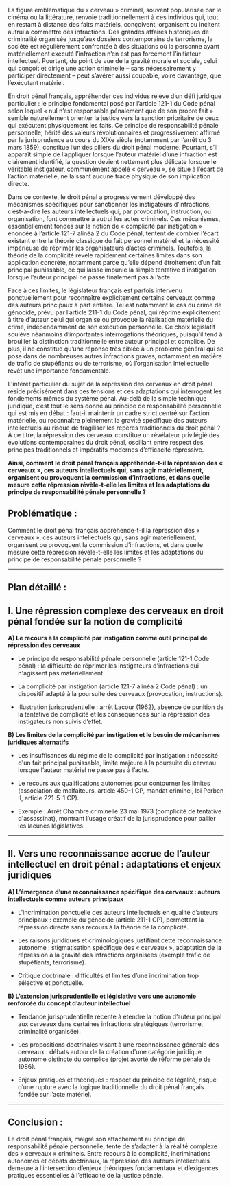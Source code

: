 La figure emblématique du « cerveau » criminel, souvent popularisée par le cinéma ou la littérature, renvoie traditionnellement à ces individus qui, tout en restant à distance des faits matériels, conçoivent, organisent ou incitent autrui à commettre des infractions. Des grandes affaires historiques de criminalité organisée jusqu’aux dossiers contemporains de terrorisme, la société est régulièrement confrontée à des situations où la personne ayant matériellement exécuté l’infraction n’en est pas forcément l’initiateur intellectuel. Pourtant, du point de vue de la gravité morale et sociale, celui qui conçoit et dirige une action criminelle – sans nécessairement y participer directement – peut s’avérer aussi coupable, voire davantage, que l’exécutant matériel.

En droit pénal français, appréhender ces individus relève d’un défi juridique particulier : le principe fondamental posé par l’article 121-1 du Code pénal selon lequel « nul n’est responsable pénalement que de son propre fait » semble naturellement orienter la justice vers la sanction prioritaire de ceux qui exécutent physiquement les faits. Ce principe de responsabilité pénale personnelle, hérité des valeurs révolutionnaires et progressivement affirmé par la jurisprudence au cours du XIXe siècle (notamment par l’arrêt du 3 mars 1859), constitue l’un des piliers du droit pénal moderne. Pourtant, s’il apparaît simple de l’appliquer lorsque l’auteur matériel d’une infraction est clairement identifié, la question devient nettement plus délicate lorsque le véritable instigateur, communément appelé « cerveau », se situe à l’écart de l’action matérielle, ne laissant aucune trace physique de son implication directe.

Dans ce contexte, le droit pénal a progressivement développé des mécanismes spécifiques pour sanctionner les instigateurs d’infractions, c’est-à-dire les auteurs intellectuels qui, par provocation, instruction, ou organisation, font commettre à autrui les actes criminels. Ces mécanismes, essentiellement fondés sur la notion de « complicité par instigation » énoncée à l’article 121-7 alinéa 2 du Code pénal, tentent de combler l’écart existant entre la théorie classique du fait personnel matériel et la nécessité impérieuse de réprimer les organisateurs d’actes criminels. Toutefois, la théorie de la complicité révèle rapidement certaines limites dans son application concrète, notamment parce qu’elle dépend étroitement d’un fait principal punissable, ce qui laisse impunie la simple tentative d’instigation lorsque l’auteur principal ne passe finalement pas à l’acte.

Face à ces limites, le législateur français est parfois intervenu ponctuellement pour reconnaître explicitement certains cerveaux comme des auteurs principaux à part entière. Tel est notamment le cas du crime de génocide, prévu par l’article 211-1 du Code pénal, qui réprime explicitement à titre d’auteur celui qui organise ou provoque la réalisation matérielle du crime, indépendamment de son exécution personnelle. Ce choix législatif soulève néanmoins d’importantes interrogations théoriques, puisqu’il tend à brouiller la distinction traditionnelle entre auteur principal et complice. De plus, il ne constitue qu’une réponse très ciblée à un problème général qui se pose dans de nombreuses autres infractions graves, notamment en matière de trafic de stupéfiants ou de terrorisme, où l’organisation intellectuelle revêt une importance fondamentale.

L’intérêt particulier du sujet de la répression des cerveaux en droit pénal réside précisément dans ces tensions et ces adaptations qui interrogent les fondements mêmes du système pénal. Au-delà de la simple technique juridique, c’est tout le sens donné au principe de responsabilité personnelle qui est mis en débat : faut-il maintenir un cadre strict centré sur l’action matérielle, ou reconnaître pleinement la gravité spécifique des auteurs intellectuels au risque de fragiliser les repères traditionnels du droit pénal ? À ce titre, la répression des cerveaux constitue un révélateur privilégié des évolutions contemporaines du droit pénal, oscillant entre respect des principes traditionnels et impératifs modernes d’efficacité répressive.

**Ainsi, comment le droit pénal français appréhende-t-il la répression des « cerveaux », ces auteurs intellectuels qui, sans agir matériellement, organisent ou provoquent la commission d’infractions, et dans quelle mesure cette répression révèle-t-elle les limites et les adaptations du principe de responsabilité pénale personnelle ?**

## Problématique :

Comment le droit pénal français appréhende-t-il la répression des « cerveaux », ces auteurs intellectuels qui, sans agir matériellement, organisent ou provoquent la commission d’infractions, et dans quelle mesure cette répression révèle-t-elle les limites et les adaptations du principe de responsabilité pénale personnelle ?

---

## Plan détaillé :

## I. Une répression complexe des cerveaux en droit pénal fondée sur la notion de complicité

**A) Le recours à la complicité par instigation comme outil principal de répression des cerveaux**

- Le principe de responsabilité pénale personnelle (article 121-1 Code pénal) : la difficulté de réprimer les instigateurs d'infractions qui n'agissent pas matériellement.
    
- La complicité par instigation (article 121-7 alinéa 2 Code pénal) : un dispositif adapté à la poursuite des cerveaux (provocation, instructions).
    
- Illustration jurisprudentielle : arrêt Lacour (1962), absence de punition de la tentative de complicité et les conséquences sur la répression des instigateurs non suivis d’effet.
    

**B) Les limites de la complicité par instigation et le besoin de mécanismes juridiques alternatifs**

- Les insuffisances du régime de la complicité par instigation : nécessité d'un fait principal punissable, limite majeure à la poursuite du cerveau lorsque l’auteur matériel ne passe pas à l’acte.
    
- Le recours aux qualifications autonomes pour contourner les limites (association de malfaiteurs, article 450-1 CP, mandat criminel, loi Perben II, article 221-5-1 CP).
    
- Exemple : Arrêt Chambre criminelle 23 mai 1973 (complicité de tentative d'assassinat), montrant l’usage créatif de la jurisprudence pour pallier les lacunes législatives.
    

---

## II. Vers une reconnaissance accrue de l’auteur intellectuel en droit pénal : adaptations et enjeux juridiques

**A) L’émergence d’une reconnaissance spécifique des cerveaux : auteurs intellectuels comme auteurs principaux**

- L'incrimination ponctuelle des auteurs intellectuels en qualité d’auteurs principaux : exemple du génocide (article 211-1 CP), permettant la répression directe sans recours à la théorie de la complicité.
    
- Les raisons juridiques et criminologiques justifiant cette reconnaissance autonome : stigmatisation spécifique des « cerveaux », adaptation de la répression à la gravité des infractions organisées (exemple trafic de stupéfiants, terrorisme).
    
- Critique doctrinale : difficultés et limites d’une incrimination trop sélective et ponctuelle.
    

**B) L’extension jurisprudentielle et législative vers une autonomie renforcée du concept d’auteur intellectuel**

- Tendance jurisprudentielle récente à étendre la notion d’auteur principal aux cerveaux dans certaines infractions stratégiques (terrorisme, criminalité organisée).
    
- Les propositions doctrinales visant à une reconnaissance générale des cerveaux : débats autour de la création d'une catégorie juridique autonome distincte du complice (projet avorté de réforme pénale de 1986).
    
- Enjeux pratiques et théoriques : respect du principe de légalité, risque d’une rupture avec la logique traditionnelle du droit pénal français fondée sur l’acte matériel.
    

---

## Conclusion :

Le droit pénal français, malgré son attachement au principe de responsabilité pénale personnelle, tente de s’adapter à la réalité complexe des « cerveaux » criminels. Entre recours à la complicité, incriminations autonomes et débats doctrinaux, la répression des auteurs intellectuels demeure à l’intersection d’enjeux théoriques fondamentaux et d’exigences pratiques essentielles à l’efficacité de la justice pénale.